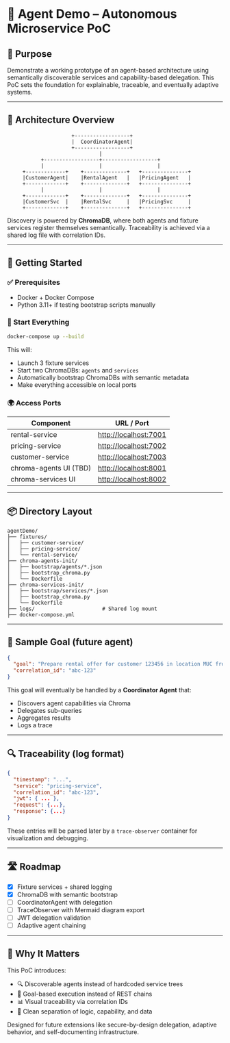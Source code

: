 
# 🤖 Agent Demo – Autonomous Microservice PoC

## 🧠 Purpose

Demonstrate a working prototype of an agent-based architecture using semantically discoverable services and capability-based delegation. This PoC sets the foundation for explainable, traceable, and eventually adaptive systems.

---

## 🧱 Architecture Overview

```
                     +------------------+
                     |  CoordinatorAgent|
                     +------------------+
                              |
           +------------------+------------------+
           |                  |                  |
     +-------------+    +--------------+   +---------------+
     |CustomerAgent|    |RentalAgent   |   |PricingAgent   |
     +-------------+    +--------------+   +---------------+
           |                  |                  |
     +-------------+    +--------------+   +---------------+
     |CustomerSvc  |    |RentalSvc     |   |PricingSvc     |
     +-------------+    +--------------+   +---------------+
```

Discovery is powered by **ChromaDB**, where both agents and fixture services register themselves semantically.
Traceability is achieved via a shared log file with correlation IDs.

---

## 🚀 Getting Started

### ✅ Prerequisites

* Docker + Docker Compose
* Python 3.11+ if testing bootstrap scripts manually

### 🔧 Start Everything

```bash
docker-compose up --build
```

This will:

* Launch 3 fixture services
* Start two ChromaDBs: `agents` and `services`
* Automatically bootstrap ChromaDBs with semantic metadata
* Make everything accessible on local ports

### 🌍 Access Ports

| Component              | URL / Port                                     |
| ---------------------- | ---------------------------------------------- |
| rental-service         | [http://localhost:7001](http://localhost:7001) |
| pricing-service        | [http://localhost:7002](http://localhost:7002) |
| customer-service       | [http://localhost:7003](http://localhost:7003) |
| chroma-agents UI (TBD) | [http://localhost:8001](http://localhost:8001) |
| chroma-services UI     | [http://localhost:8002](http://localhost:8002) |

---

## 📦 Directory Layout

```
agentDemo/
├── fixtures/
│   ├── customer-service/
│   ├── pricing-service/
│   └── rental-service/
├── chroma-agents-init/
│   ├── bootstrap/agents/*.json
│   ├── bootstrap_chroma.py
│   └── Dockerfile
├── chroma-services-init/
│   ├── bootstrap/services/*.json
│   ├── bootstrap_chroma.py
│   └── Dockerfile
├── logs/                      # Shared log mount
├── docker-compose.yml
```

---

## 🧪 Sample Goal (future agent)

```json
{
  "goal": "Prepare rental offer for customer 123456 in location MUC from 2025-05-14 to 2025-05-16",
  "correlation_id": "abc-123"
}
```

This goal will eventually be handled by a **Coordinator Agent** that:

* Discovers agent capabilities via Chroma
* Delegates sub-queries
* Aggregates results
* Logs a trace

---

## 🔍 Traceability (log format)

```json
{
  "timestamp": "...",
  "service": "pricing-service",
  "correlation_id": "abc-123",
  "jwt": { ... },
  "request": {...},
  "response": {...}
}
```

These entries will be parsed later by a `trace-observer` container for visualization and debugging.

---

## 🛣️ Roadmap

* [x] Fixture services + shared logging
* [x] ChromaDB with semantic bootstrap
* [ ] CoordinatorAgent with delegation
* [ ] TraceObserver with Mermaid diagram export
* [ ] JWT delegation validation
* [ ] Adaptive agent chaining

---

## 🧩 Why It Matters

This PoC introduces:

* 🔍 Discoverable agents instead of hardcoded service trees
* 🧠 Goal-based execution instead of REST chains
* 📊 Visual traceability via correlation IDs
* 🧱 Clean separation of logic, capability, and data

Designed for future extensions like secure-by-design delegation, adaptive behavior, and self-documenting infrastructure.

